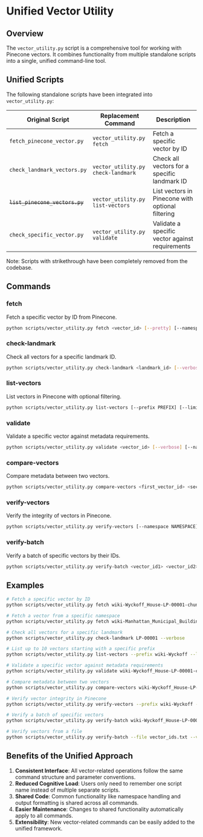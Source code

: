 # Unified Vector Utility

## Overview

The `vector_utility.py` script is a comprehensive tool for working with Pinecone vectors. It combines functionality
from multiple standalone scripts into a single, unified command-line tool.

## Unified Scripts

The following standalone scripts have been integrated into `vector_utility.py`:

| Original Script                | Replacement Command                | Description                                      |
| ------------------------------ | ---------------------------------- | ------------------------------------------------ |
| `fetch_pinecone_vector.py`     | `vector_utility.py fetch`          | Fetch a specific vector by ID                    |
| `check_landmark_vectors.py`    | `vector_utility.py check-landmark` | Check all vectors for a specific landmark ID     |
| ~~`list_pinecone_vectors.py`~~ | `vector_utility.py list-vectors`   | List vectors in Pinecone with optional filtering |
| `check_specific_vector.py`     | `vector_utility.py validate`       | Validate a specific vector against requirements  |

Note: Scripts with strikethrough have been completely removed from the codebase.

## Commands

### fetch

Fetch a specific vector by ID from Pinecone.

```bash
python scripts/vector_utility.py fetch <vector_id> [--pretty] [--namespace NAMESPACE]
```

### check-landmark

Check all vectors for a specific landmark ID.

```bash
python scripts/vector_utility.py check-landmark <landmark_id> [--verbose] [--namespace NAMESPACE]
```

### list-vectors

List vectors in Pinecone with optional filtering.

```bash
python scripts/vector_utility.py list-vectors [--prefix PREFIX] [--limit LIMIT] [--pretty] [--namespace NAMESPACE]
```

### validate

Validate a specific vector against metadata requirements.

```bash
python scripts/vector_utility.py validate <vector_id> [--verbose] [--namespace NAMESPACE]
```

### compare-vectors

Compare metadata between two vectors.

```bash
python scripts/vector_utility.py compare-vectors <first_vector_id> <second_vector_id> [--format {text,json}] [--namespace NAMESPACE]
```

### verify-vectors

Verify the integrity of vectors in Pinecone.

```bash
python scripts/vector_utility.py verify-vectors [--namespace NAMESPACE] [--limit LIMIT] [--prefix PREFIX] [--check-embeddings] [--verbose]
```

### verify-batch

Verify a batch of specific vectors by their IDs.

```bash
python scripts/vector_utility.py verify-batch <vector_id1> <vector_id2> ... [--file FILE] [--namespace NAMESPACE] [--check-embeddings] [--verbose]
```

## Examples

```bash
# Fetch a specific vector by ID
python scripts/vector_utility.py fetch wiki-Wyckoff_House-LP-00001-chunk-0 --pretty

# Fetch a vector from a specific namespace
python scripts/vector_utility.py fetch wiki-Manhattan_Municipal_Building-LP-00079-chunk-0 --namespace landmarks

# Check all vectors for a specific landmark
python scripts/vector_utility.py check-landmark LP-00001 --verbose

# List up to 10 vectors starting with a specific prefix
python scripts/vector_utility.py list-vectors --prefix wiki-Wyckoff --limit 10 --pretty

# Validate a specific vector against metadata requirements
python scripts/vector_utility.py validate wiki-Wyckoff_House-LP-00001-chunk-0

# Compare metadata between two vectors
python scripts/vector_utility.py compare-vectors wiki-Wyckoff_House-LP-00001-chunk-0 wiki-Wyckoff_House-LP-00001-chunk-1

# Verify vector integrity in Pinecone
python scripts/vector_utility.py verify-vectors --prefix wiki-Wyckoff --limit 20 --verbose

# Verify a batch of specific vectors
python scripts/vector_utility.py verify-batch wiki-Wyckoff_House-LP-00001-chunk-0 wiki-Wyckoff_House-LP-00001-chunk-1

# Verify vectors from a file
python scripts/vector_utility.py verify-batch --file vector_ids.txt --verbose
```

## Benefits of the Unified Approach

1. **Consistent Interface**: All vector-related operations follow the same command structure and parameter conventions.
1. **Reduced Cognitive Load**: Users only need to remember one script name instead of multiple separate scripts.
1. **Shared Code**: Common functionality like namespace handling and output formatting is shared across all commands.
1. **Easier Maintenance**: Changes to shared functionality automatically apply to all commands.
1. **Extensibility**: New vector-related commands can be easily added to the unified framework.
